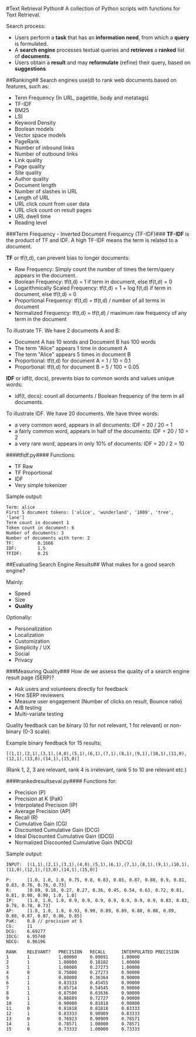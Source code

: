 #Text Retrieval Python#
A collection of Python scripts with functions for Text Retrieval.

Search process:
- Users perform a **task** that has an **information need**, from which a **query** is formulated.
- A **search engine** processes textual queries and **retrieves** a **ranked** list of **documents**.
- Users obtain a **result** and may **reformulate** (refine) their query, based on **suggestions**.

##Ranking##
Search engines use(d) to rank web documents based on features, such as:
- Term Frequency (In URL, pagetitle, body and metatags)
- TF-IDF
- BM25
- LSI
- Keyword Density
- Boolean models
- Vector space models
- PageRank
- Number of inbound links
- Number of outbound links
- Link quality
- Page quality
- Site quality
- Author quality
- Document length
- Number of slashes in URL
- Length of URL
- URL click count from user data
- URL click count on result pages
- URL dwell time
- Reading level

###Term Frequency - Inverted Document Frequency (TF-IDF)###
**TF-IDF** is the product of TF and IDF. A high TF-IDF means the term is related to a document.

**TF** or tf(t,d), can prevent bias to longer documents:
- Raw Frequency: Simply count the number of times the term/query appears in the document.
- Boolean Frequency: tf(t,d) = 1 if term in document, else tf(t,d) = 0
- Logarithmically Scaled Frequency: tf(t,d) = 1 + log f(t,d) if term in document, else tf(t,d) = 0
- Proportional Frequency: tf(t,d) = tf(t,d) / number of all terms in document
- Normalized Frequency: tf(t,d) = tf(t,d) / maximum raw frequency of any term in the document

To illustrate TF. We have 2 documents A and B: 
- Document A has 10 words and Document B has 100 words
- The term "Alice" appears 1 time in document A
- The term "Alice" appears 5 times in document B
- Proportional: tf(t,d) for document A = 1 / 10 = 0.1
- Proportional: tf(t,d) for document B = 5 / 100 = 0.05

**IDF** or idf(t, docs), prevents bias to common words and values unique words:
- idf(t, docs): count all documents / Boolean frequency of the term in all documents.

To illustrate IDF. We have 20 documents. We have three words:
- a very common word, appears in all documents: IDF = 20 / 20 = 1
- a fairly common word, appears in half of the documents: IDF = 20 / 10 = 2
- a very rare word, appears in only 10% of documents: IDF = 20 / 2 = 10

####tfidf.py####
Functions:
- TF Raw
- TF Proportional
- IDF
- Very simple tokenizer

Sample output:

	Term: alice
	First 5 document tokens: ['alice', 'wunderland', '1009', 'tree', 'lane']
	Term count in document 1
	Token count in document: 6
	Number of documents: 3
	Number of documents with term: 2
	TF:         0.1666
	IDF:        1.5
	TFIDF:      0.25

##Evaluating Search Engine Results##
What makes for a good search engine? 

Mainly:
- Speed
- Size
- **Quality**

Optionally:
- Personalization
- Localization
- Customization
- Simplicity / UX
- Social
- Privacy

###Measuring Quality###
How de we assess the quality of a search engine result page (SERP)?
- Ask users and volunteers directly for feedback
- Hire SERP reviewers
- Measure user engagement (Number of clicks on result, Bounce ratio)
- A/B testing
- Multi-variate testing

Quality feedback can be binary (0 for not relevant, 1 for relevant) or non-binary (0-3 scale).

Example binary feedback for 15 results:

	[(1,1),(2,1),(3,1),(4,0),(5,1),(6,1),(7,1),(8,1),(9,1),(10,1),(11,0),(12,1),(13,0),(14,1),(15,0)]

(Rank 1, 2, 3 are relevant, rank 4 is irrelevant, rank 5 to 10 are relevant etc.)

####rankedresultseval.py####
Functions for:
- Precision (P)
- Precision at K (PaK)
- Interpolated Precision (IP)
- Average Precision (AP)
- Recall (R)
- Cumulative Gain (CG)
- Discounted Cumulative Gain (DCG)
- Ideal Discounted Cumulative Gain (IDCG)
- Normalized Discounted Cumulative Gain (NDCG)

Sample output:

	INPUT:	[(1,1),(2,1),(3,1),(4,0),(5,1),(6,1),(7,1),(8,1),(9,1),(10,1),(11,0),(12,1),(13,0),(14,1),(15,0)]

	P: 		[1.0, 1.0, 1.0, 0.75, 0.8, 0.83, 0.85, 0.87, 0.88, 0.9, 0.81, 0.83, 0.76, 0.78, 0.73]
	R: 		[0.09, 0.18, 0.27, 0.27, 0.36, 0.45, 0.54, 0.63, 0.72, 0.81, 0.81, 0.90, 0.90, 1.0, 1.0]
	IP: 	[1.0, 1.0, 1.0, 0.9, 0.9, 0.9, 0.9, 0.9, 0.9, 0.9, 0.83, 0.83, 0.78, 0.78, 0.73]
	AP: 	[1.0, 1.0, 1.0, 0.93, 0.90, 0.89, 0.89, 0.88, 0.88, 0.89, 0.88, 0.87, 0.87, 0.86, 0.85]
	PaK: 	0.8 // precision at 5
	CG: 	11
	DCG: 	6.69277
	IDCG: 	6.95740
	NDCG: 	0.96196

	RANK	RELEVANT?	PRECISION	RECALL		INTERPOLATED PRECISION
	1		1			1.00000		0.09091		1.00000
	2		1			1.00000		0.18182		1.00000
	3		1			1.00000		0.27273		1.00000
	4		0			0.75000		0.27273		0.90000
	5		1			0.80000		0.36364		0.90000
	6		1			0.83333		0.45455		0.90000
	7		1			0.85714		0.54545		0.90000
	8		1			0.87500		0.63636		0.90000
	9		1			0.88889		0.72727		0.90000
	10		1			0.90000		0.81818		0.90000
	11		0			0.81818		0.81818		0.83333
	12		1			0.83333		0.90909		0.83333
	13		0			0.76923		0.90909		0.78571
	14		1			0.78571		1.00000		0.78571
	15		0			0.73333		1.00000		0.73333